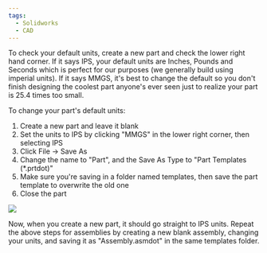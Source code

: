 ```yaml
---
tags:
  - Solidworks
  - CAD
---
```

To check your default units, create a new part and check the lower right hand corner. If it says IPS, your default units are Inches, Pounds and Seconds which is perfect for our purposes (we generally build using imperial units). If it says MMGS, it's best to change the default so you don't finish designing the coolest part anyone's ever seen just to realize your part is 25.4 times too small. 

To change your part's default units:
1. Create a new part and leave it blank
2. Set the units to IPS by clicking "MMGS" in the lower right corner, then selecting IPS
3. Click File -> Save As
4. Change the name to "Part", and the Save As Type to "Part Templates (\*.prtdot)"
6. Make sure you're saving in a folder named templates, then save the part template to overwrite the old one
7. Close the part

![](https://i.imgur.com/l8q91Pt.png)

Now, when you create a new part, it should go straight to IPS units. Repeat the above steps for assemblies by creating a new blank assembly, changing your units, and saving it as "Assembly.asmdot" in the same templates folder.